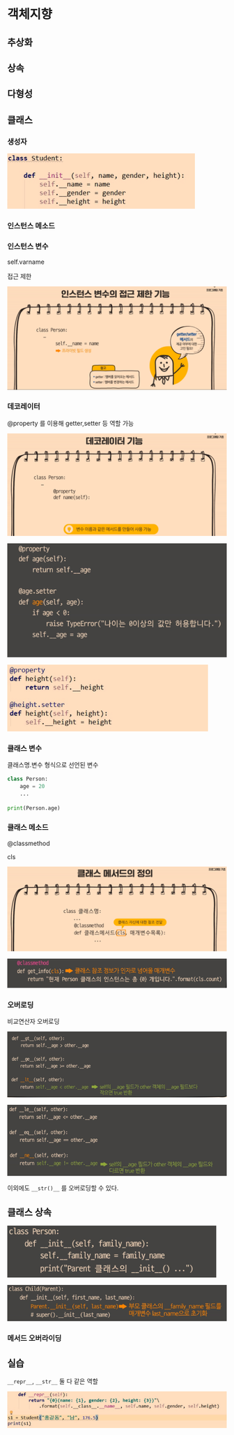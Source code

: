 # 객체지향

## 추상화

## 상속

## 다형성

## 클래스

### 생성자

![Untitled%201.png](oop.assets/Untitled%201.png)

### 인스턴스 메소드

### 인스턴스 변수

self.varname

접근 제한

![oop.assets/Untitled%202.png](oop.assets/Untitled%202.png)

### 데코레이터

@property 를 이용해 getter,setter 등 역할 가능

![oop.assets/Untitled%203.png](oop.assets/Untitled%203.png)

![oop.assets/Untitled%204.png](oop.assets/Untitled%204.png)

![oop.assets/Untitled%205.png](oop.assets/Untitled%205.png)

### 클래스 변수

클래스명.변수 형식으로 선언된 변수

```python
class Person:
	age = 20
	...

print(Person.age)
```

### 클래스 메소드

@classmethod 

cls

![oop.assets/Untitled%206.png](oop.assets/Untitled%206.png)

![oop.assets/Untitled%207.png](oop.assets/Untitled%207.png)

### 오버로딩

비교연산자 오버로딩

![oop.assets/Untitled%208.png](oop.assets/Untitled%208.png)

![oop.assets/Untitled%209.png](oop.assets/Untitled%209.png)

이외에도 `__str()__`  를 오버로딩할 수 있다.

## 클래스 상속

![oop.assets/Untitled%2010.png](oop.assets/Untitled%2010.png)

![oop.assets/Untitled%2011.png](oop.assets/Untitled%2011.png)

### 메서드 오버라이딩

## 실습

`__repr__`, `__str__` 둘 다 같은 역할

![oop.assets/Untitled%2012.png](oop.assets/Untitled%2012.png)